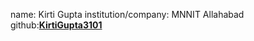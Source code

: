 
name: Kirti Gupta
institution/company: MNNIT Allahabad
github:[**KirtiGupta3101**](https://github.com/KirtiGupta3101)
